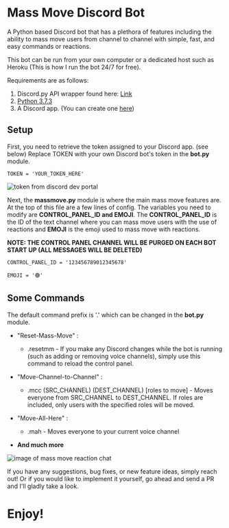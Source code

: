 # Mass Move Discord Bot
A Python based Discord bot that has a plethora of features including the ability to mass move users from channel to channel with simple, fast, and easy commands or reactions.

This bot can be run from your own computer or a dedicated host such as Heroku (This is how I run the bot 24/7 for free). 

Requirements are as follows:
1. Discord.py API wrapper found here: [Link](https://github.com/Rapptz/discord.py)
2. [Python 3.7.3](https://www.python.org/downloads/release/python-361/)
3. A Discord app. (You can create one [here](https://discordapp.com/developers/applications/))

## Setup
First, you need to retrieve the token assigned to your Discord app. (see below)
Replace TOKEN with your own Discord bot's token in the **bot.py** module.

`TOKEN = 'YOUR_TOKEN_HERE'`

![token from discord dev portal](https://i.imgur.com/Ubh0LKy.png)

Next, the **massmove.py** module is where the main mass move features are. At the top of this file are a few lines of config. The variables you need to modify are **CONTROL_PANEL_ID and EMOJI**. The **CONTROL_PANEL_ID** is the ID of the text channel where you can mass move users with the use of reactions and **EMOJI** is the emoji used to mass move with reactions.

**NOTE: THE CONTROL PANEL CHANNEL WILL BE PURGED ON EACH BOT START UP (ALL MESSAGES WILL BE DELETED)**

`CONTROL_PANEL_ID = '123456789012345678'`

`EMOJI = '🟢'`

## Some Commands
The default command prefix is '.' which can be changed in the **bot.py** module.
* "Reset-Mass-Move" :
  * .resetmm - If you make any Discord changes while the bot is running (such as adding or removing voice channels), simply use this command to reload the control panel.
  
* "Move-Channel-to-Channel" :
  * .mcc (SRC_CHANNEL) (DEST_CHANNEL) [roles to move] -  Moves everyone from SRC_CHANNEL to DEST_CHANNEL. If roles are included, only users with the specified roles will be moved.
  
* "Move-All-Here" :
  * .mah - Moves everyone to your current voice channel 

* **And much more**

![image of mass move reaction chat](https://i.imgur.com/1ItmNWz.png)


If you have any suggestions, bug fixes, or new feature ideas, simply reach out! Or if you would like to implement it yourself, go ahead and send a PR and I'll gladly take a look.

# Enjoy!
